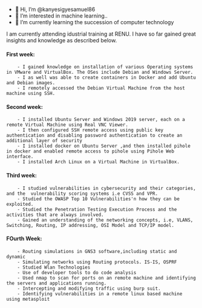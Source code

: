 - 👋 Hi, I’m @kanyesigyesamuel86
- 👀 I’m interested in machine learning..
- 🌱 I’m currently learning the succession of computer technology

I am currently attending idustrial training at RENU. 
I have so far gained great insights and knowledge as described below.  

#### First week: ####
        - I gained knowledge on installation of various Operating systems in VMware and VirtualBox. The OSes include Debian and Windows Server.  
        - I as well was able to create containers in Docker and add Ubuntu and Debian images.   
        - I remotely accessed the Debian Virtual Machine from the host machine using SSH.  


#### Second week: ####
        - I installed Ubuntu Server and Windows 2019 server, each on a remote Virtual Machine using Real VNC Viewer.  
        - I then configured SSH remote access using public key authentication and disabling password authentication to create an additional layer of security
        - I installed docker on Ubuntu Server ,and then installed pihole in docker and enabled remote access to pihole using Pihole Web interface.  
        - I installed Arch Linux on a Virtual Machine in VirtualBox.

#### Third week: ####
        - I studied vulnerabilities in cybersecurity and their categories, and the  vulnerability scoring systems i.e CVSS and VPR.
        - Studied the OWASP Top 10 Vulnerabilities'n how they can be exploited.
        - Studied the Penetration Testing Execution Process and the activities that are always involved.
        - Gained an understanding of the networking concepts, i.e, VLANS, Switching, Routing, IP addressing, OSI Model and TCP/IP model.


#### FOurth Week: ####
        - Routing simulations in GNS3 software,including static and dynamic
        - Simulating networks using Routing protocols. IS-IS, OSPRF
        - Studied Wlan Technologies
        - Use of developer tools to do code analysis
        - Used nmap to scan for ports on an remote machine and identifying the servers and applications running.
        - Intercepting and modifying traffic using burp suit.
        - Identifying vulnerabilities in a remote linux based machine using metasploit 

<!---
kanyesigyesamuel86/kanyesigyesamuel86 is a ✨ special ✨ repository because its `README.md` (this file) appears on your GitHub profile.
You can click the Preview link to take a look at your changes.
--->
